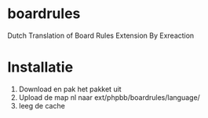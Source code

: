 boardrules
==========

Dutch Translation of Board Rules Extension By Exreaction

Installatie
===========

1. Download en pak het pakket uit
2. Upload de map nl naar ext/phpbb/boardrules/language/
3. leeg de cache
